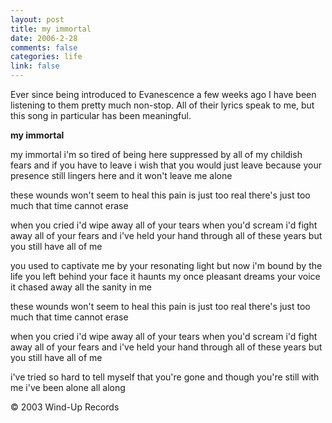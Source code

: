 ```yaml
--- 
layout: post
title: my immortal
date: 2006-2-28
comments: false
categories: life
link: false
---
```

Ever since being introduced to Evanescence a few weeks ago I have been listening to them pretty much non-stop. All of their lyrics speak to me, but this song in particular has been meaningful.

<strong>my immortal</strong>

my immortal
i'm so tired of being here
suppressed by all of my childish fears
and if you have to leave
i wish that you would just leave
because your presence still lingers here
and it won't leave me alone

these wounds won't seem to heal
this pain is just too real
there's just too much that time cannot erase

when you cried i'd wipe away all of your tears
when you'd scream i'd fight away all of your fears
and i've held your hand through all of these years
but you still have all of me

you used to captivate me
by your resonating light
but now i'm bound by the life you left behind
your face it haunts my once pleasant dreams
your voice it chased away all the sanity in me

these wounds won't seem to heal
this pain is just too real
there's just too much that time cannot erase

when you cried i'd wipe away all of your tears
when you'd scream i'd fight away all of your fears
and i've held your hand through all of these years
but you still have all of me

i've tried so hard to tell myself that you're gone
and though you're still with me
i've been alone all along

© 2003 Wind-Up Records
